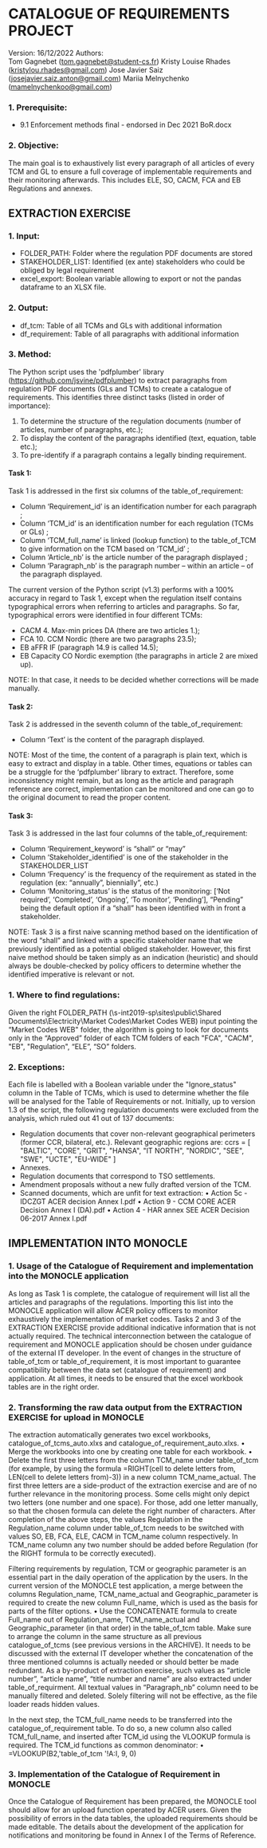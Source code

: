 # CATALOGUE OF REQUIREMENTS PROJECT

Version: 16/12/2022
Authors: 	
Tom Gagnebet (tom.gagnebet@student-cs.fr)
Kristy Louise Rhades (kristylou.rhades@gmail.com)
Jose Javier Saiz (josejavier.saiz.anton@gmail.com)
Mariia Melnychenko (mamelnychenkoo@gmail.com)

### 1.	Prerequisite:
- 9.1 Enforcement methods final - endorsed in Dec 2021 BoR.docx

### 2.	Objective:
The main goal is to exhaustively list every paragraph of all articles of every TCM and GL to ensure a full coverage of implementable requirements and their monitoring afterwards. This includes ELE, SO, CACM, FCA and EB Regulations and annexes.

## EXTRACTION EXERCISE

### 1.	Input:
- FOLDER_PATH: Folder where the regulation PDF documents are stored
- STAKEHOLDER_LIST: Identified (ex ante) stakeholders who could be obliged by legal requirement
- excel_export: Boolean variable allowing to export or not the pandas dataframe to an XLSX file.

### 2.	Output:
- df_tcm: Table of all TCMs and GLs with additional information
- df_requirement: Table of all paragraphs with additional information

### 3.	Method:
The Python script uses the 'pdfplumber' library (https://github.com/jsvine/pdfplumber) to extract paragraphs from regulation PDF documents (GLs and TCMs) to create a catalogue of requirements.
This identifies three distinct tasks (listed in order of importance):
1)	To determine the structure of the regulation documents (number of articles, number of paragraphs, etc.);
2)	To display the content of the paragraphs identified (text, equation, table etc.);
3)	To pre-identify if a paragraph contains a legally binding requirement.

#### Task 1:
Task 1 is addressed in the first six columns of the table_of_requirement:
- Column ‘Requirement_id’ is an identification number for each paragraph ;
- Column ‘TCM_id’ is an identification number for each regulation (TCMs or GLs) ;
- Column ‘TCM_full_name’ is linked (lookup function) to the table_of_TCM to give information on the TCM based on ‘TCM_id’ ;
- Column ‘Article_nb’ is the article number of the paragraph displayed ;
- Column ‘Paragraph_nb’ is the paragraph number – within an article – of the paragraph displayed.

The current version of the Python script (v1.3) performs with a 100% accuracy in regard to Task 1, except when the regulation itself contains typographical errors when referring to articles and paragraphs. So far, typographical errors were identified in four different TCMs:
- CACM 4. Max-min prices DA (there are two articles 1.);
- FCA 10. CCM Nordic (there are two paragraphs 23.5);
- EB aFFR IF (paragraph 14.9 is called 14.5);
- EB Capacity CO Nordic exemption (the paragraphs in article 2 are mixed up).

NOTE: In that case, it needs to be decided whether corrections will be made manually.

#### Task 2:
Task 2 is addressed in the seventh column of the table_of_requirement:
- Column ‘Text’ is the content of the paragraph displayed.

NOTE: Most of the time, the content of a paragraph is plain text, which is easy to extract and display in a table. Other times, equations or tables can be a struggle for the ‘pdfplumber’ library to extract. Therefore, some inconsistency might remain, but as long as the article and paragraph reference are correct, implementation can be monitored and one can go to the original document to read the proper content.

#### Task 3:
Task 3 is addressed in the last four columns of the table_of_requirement:
- Column ‘Requirement_keyword’ is “shall” or “may”
- Column ‘Stakeholder_identified’ is one of the stakeholder in the STAKEHOLDER_LIST
- Column ‘Frequency’ is the frequency of the requirement as stated in the regulation (ex: “annually”, biennially”, etc.)
- Column ‘Monitoring_status’ is the status of the monitoring: [‘Not required’, ‘Completed’, ‘Ongoing’, ‘To monitor’, ‘Pending’], “Pending” being the default option if a “shall” has been identified with in front a stakeholder.

NOTE: Task 3 is a first naive scanning method based on the identification of the word “shall” and linked with a specific stakeholder name that we previously identified as a potential obliged stakeholder. However, this first naive method should be taken simply as an indication (heuristic) and should always be double-checked by policy officers to determine whether the identified imperative is relevant or not.

### 1.	Where to find regulations:
Given the right FOLDER_PATH (\\s-int2019-sp\sites\public\Shared Documents\Electricity\Market Codes\Market Codes WEB) input pointing the “Market Codes WEB" folder, the algorithm is going to look for documents only in the “Approved” folder of each TCM folders of each "FCA", "CACM", "EB", "Regulation", “ELE”, “SO” folders. 

### 2.	Exceptions:
Each file is labelled with a Boolean variable under the "Ignore_status" column in the Table of TCMs, which is used to determine whether the file will be analysed for the Table of Requirements or not. Initially, up to version 1.3 of the script, the following regulation documents were excluded from the analysis, which ruled out 41 out of 137 documents:
- Regulation documents that cover non-relevant geographical perimeters (former CCR, bilateral, etc.). Relevant geographic regions are:
    ccrs = [
        "BALTIC",
        "CORE",
        "GRIT",
        "HANSA",
        "IT NORTH",
        "NORDIC",
        "SEE",
        "SWE",
        "UCTE",
        "EU-WIDE"
    ]
- Annexes.
- Regulation documents that correspond to TSO settlements.
- Amendment proposals without a new fully drafted version of the TCM.
- Scanned documents, which are unfit for text extraction:
•   Action 5c - IDCZGT ACER decision Annex I.pdf
•   Action 9 - CCM CORE ACER Decision Annex I (DA).pdf
•   Action 4 - HAR annex SEE ACER Decision 06-2017 Annex I.pdf

## IMPLEMENTATION INTO MONOCLE

### 1.	Usage of the Catalogue of Requirement and implementation into the MONOCLE application
As long as Task 1 is complete, the catalogue of requirement will list all the articles and paragraphs of the regulations. Importing this list into the MONOCLE application will allow ACER policy officers to monitor exhaustively the implementation of market codes. Tasks 2 and 3 of the EXTRACTION EXERCISE provide additional indicative information that is not actually required.
The technical interconnection between the catalogue of requirement and MONOCLE application should be chosen under guidance of the external IT developer. In the event of changes in the structure of table_of_tcm or table_of_requirement, it is most important to guarantee compatibility between the data set (catalogue of requirement) and application. At all times, it needs to be ensured that the excel workbook tables are in the right order.

### 2.	Transforming the raw data output from the EXTRACTION EXERCISE for upload in MONOCLE
The extraction automatically generates two excel workbooks, catalogue_of_tcms_auto.xlxs and catalogue_of_requirement_auto.xlxs. 
•   Merge the workbooks into one by creating one table for each workbook.
•   Delete the first three letters from the column TCM_name under table_of_tcm (for example, by using the formula =RIGHT(cell to delete letters from, LEN(cell to delete letters from)-3)) in a new column TCM_name_actual. The first three letters are a side-product of the extraction exercise and are of no further relevance in the monitoring process. Some cells might only depict two letters (one number and one space). For those, add one letter manually, so that the chosen formula can delete the right number of characters.
After completion of the above steps, the values Regulation in the Regulation_name column under table_of_tcm needs to be switched with values SO, EB, FCA, ELE, CACM in TCM_name column respectively. In TCM_name column any two number should be added before Regulation (for the RIGHT formula to be correctly executed). 

Filtering requirements by regulation, TCM or geographic parameter is an essential part in the daily operation of the application by the users. In the current version of the MONOCLE test application, a merge between the columns Regulation_name, TCM_name_actual and Geographic_parameter is required to create the new column Full_name, which is used as the basis for parts of the filter options.
•   Use the CONCATENATE formula to create Full_name out of Regulation_name, TCM_name_actual and Geographic_parameter (in that order) in the table_of_tcm table. Make sure to arrange the column in the same structure as all previous catalogue_of_tcms (see previous versions in the ARCHIVE).
It needs to be discussed with the external IT developer whether the concatenation of the three mentioned columns is actually needed or should better be made redundant. 
As a by-product of extraction exercise, such values as “article number”, “article name”, “title number and name” are also extracted under table_of_requirment. All textual values in “Paragraph_nb” column need to be manually filtered and deleted. Solely filtering will not be effective, as the file loader reads hidden values. 

In the next step, the TCM_full_name needs to be transferred into the catalogue_of_requirement table. To do so, a new column also called TCM_full_name, and inserted after TCM_id using the VLOOKUP formula is required. The TCM_id functions as common denominator:
•   =VLOOKUP(B2,'table_of_tcm '!A:I,  9, 0)

### 3.	Implementation of the Catalogue of Requirement in MONOCLE
Once the Catalogue of Requirement has been prepared, the MONOCLE tool should allow for an upload function operated by ACER users. Given the possibility of errors in the data tables, the uploaded requirements should be made editable. The details about the development of the application for notifications and monitoring be found in Annex I of the Terms of Reference.
